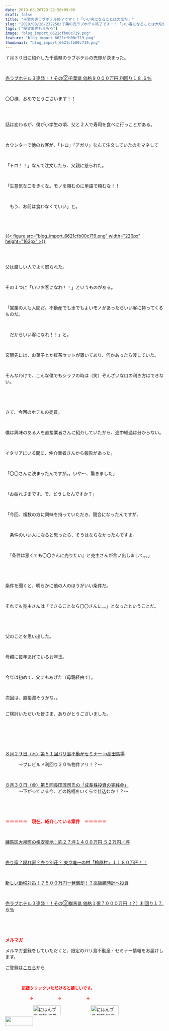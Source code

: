```yaml
---
date: 2019-08-26T23:22:50+09:00
draft: false
title: "千葉の売ラブホテル終了です！！「いい客になることは大切だ」"
slug: "2019/08/26/232250/千葉の売ラブホテル終了です！！「いい客になることは大切だ」"
tags: ["投資案件もろもろ"]
image: "blog_import_6621cfb00c719.png"
feature: "blog_import_6621cfb00c719.png"
thumbnail: "blog_import_6621cfb00c719.png"
---
```

<p>７月３０日に紹介した千葉県のラブホテルの売却が決まった。</p><p> </p><p><a href="entry-12499583728.html" target="_blank">売ラブホテル３連発！！その②千葉県 価格９０００万円 利回り１８.６％</a></p><p> </p><p>〇〇様、おめでとうございます！！</p><p> </p><p><br/>話は変わるが、僕が小学生の頃、父と２人で寿司を食べに行っことがある。</p><p> </p><p>カウンターで他のお客が、「トロ」「アガリ」なんて注文していたのをマネして</p><p> </p><p>「トロ！！」なんて注文したら、父親に怒られた。</p><p> </p><p>「生意気な口をきくな。モノを頼むのに単語で頼むな！！</p><p> </p><p>　もう、お前は食わなくていい」と。</p><p> </p><p> </p><p><a href="blog_import_6621cfb00c719.png">{{< figure src="blog_import_6621cfb00c719.png" width="220px" height="163px" >}}</a></p><p> </p><p><br/>父は厳しい人でよく怒られた。</p><p> </p><p>その１つに「いいお客になれ！！」というものがある。</p><p> </p><p>「営業の人も人間だ。不動産でも車でもよいモノがあったらいい客に持ってくるものだ。</p><p> </p><p>　だからいい客になれ！！」と。</p><p> </p><p>玄関先には、お菓子とか紅茶セットが置いてあり、何かあったら渡していた。</p><p> </p><p>そんなわけで、こんな僕でもシラフの時は（笑）ぞんざいな口の利き方はできない。</p><p> </p><p> </p><p>さて、今回のホテルの売買。</p><p> </p><p>僕は興味のある人を直接業者さんに紹介していたから、途中経過は分からない。</p><p> </p><p>イタリアにいる間に、仲介業者さんから報告があった。</p><p> </p><p>「〇〇さんに決まったんですが。。いや～、驚きました」</p><p> </p><p>「お疲れさまです。で、どうしたんですか？」</p><p> </p><p>「今回、複数の方に興味を持っていただき、競合になったんですが、</p><p> </p><p>　条件のいい人になると思ったら、そうはならなかったんですよ。</p><p> </p><p>　『条件は悪くても〇〇さんに売りたい』と売主さんが言い出しまして。。」</p><p> </p><p> </p><p>条件を聞くと、明らかに他の人のほうがいい条件だ。</p><p> </p><p>それでも売主さんは「できることなら〇〇さんに。。」となったということだ。</p><p> </p><p> </p><p>父のことを思い出した。</p><p> </p><p>母親に毎年あげているお年玉。</p><p> </p><p>今年は初めて、父にもあげた（母親経由で）。</p><p> </p><p>次回は、直接渡そうかな。。</p><p><br/>ご検討いただいた皆さま、ありがとうございました。</p><p> </p><p> </p><p> </p><p><a href="entry-12507201622.html" target="_blank">８月２９日（木）第５１回バリ島不動産セミナー in高田馬場</a></p><p>　　　～プレビルド利回り２０％物件アリ！？～</p><p> </p><p><a href="entry-12507160664.html" target="_blank">８月３０日（金）第５回長田淳司氏の「成長株投資の実践会」</a><br/>　　　～下がっている今、どの銘柄をいくらで仕込むか！？～</p><p> </p><p> </p><p><span style="font-weight: bold;"><span style="color: rgb(255, 0, 0);">＝＝＝＝＝　現在、紹介している案件　＝＝＝＝＝</span></span></p><p> </p><p><a href="entry-12499861777.html" target="_blank">練馬区大泉町の格安売地：約２７坪１４００万円 ５２万円／坪</a></p><p> </p><p><a href="entry-12500415311.html" target="_blank">売り家？隠れ家？売り別荘？ 東京唯一の村「檜原村」１１８０万円！！</a></p><p> </p><p><a href="entry-12492433937.html" target="_blank">新しい節税対策！？５００万円一発償却！？高級腕時計へ投資</a></p><p> </p><p><a href="entry-12504218353.html" target="_blank">売ラブホテル３連発！！その③群馬県 価格１億７０００万円（？）利回り１７.６％</a></p><p> </p><p> </p><p><span style="font-weight: bold;"><span style="color: rgb(255, 0, 0);">メルマガ</span></span></p><p>メルマガ登録をしていただくと、限定のバリ島不動産・セミナー情報をお届けします。</p><p>ご登録は<a href="f9eeVI" target="_blank">こちら</a>から</p><p style="text-align: center;"> </p><p><font color="#ff0000" size="2"><strong>　　　　応援クリックいただけると嬉しいです。</strong></font></p><p><font color="#ff0000" size="2"><strong>　　　　　　↓　　　　　　↓　　　　　　↓</strong></font></p><p><a href="ranking.html?p_cid=01260127" id="&amp;blogmura_banner"><img alt="にほんブログ村 海外生活ブログ バリ島情報へ" border="0" height="31" src="data:image/svg+xml;charset=utf-8,%3Csvg%20xmlns%3D%22http%3A%2F%2Fwww.w3.org%2F2000%2Fsvg%22%20title%3D%22Placeholder%20for%20Images%22%20role%3D%22presentation%22%20viewBox%3D%220%200%2088%2031%22%20%2F%3E" width="88" data-src="//overseas.blogmura.com/bali/img/bali88_31.gif" style="aspect-ratio: auto 88 / 31;"/><noscript><img alt="にほんブログ村 海外生活ブログ バリ島情報へ" border="0" height="31" src="//overseas.blogmura.com/bali/img/bali88_31.gif" width="88"></noscript></a>  <a href="ranking.html?p_cid=01260127" id="&amp;blogmura_banner"><img alt="にほんブログ村 投資ブログ 不動産投資へ" border="0" height="31" src="data:image/svg+xml;charset=utf-8,%3Csvg%20xmlns%3D%22http%3A%2F%2Fwww.w3.org%2F2000%2Fsvg%22%20title%3D%22Placeholder%20for%20Images%22%20role%3D%22presentation%22%20viewBox%3D%220%200%2088%2031%22%20%2F%3E" width="88" data-src="//investment.blogmura.com/hudousantoushi/img/hudousantoushi88_31.gif" style="aspect-ratio: auto 88 / 31;"/><noscript><img alt="にほんブログ村 投資ブログ 不動産投資へ" border="0" height="31" src="//investment.blogmura.com/hudousantoushi/img/hudousantoushi88_31.gif" width="88"></noscript></a> <a href="link.php?1804582" title="人気ブログランキングへ"><img border="0" height="31" src="data:image/svg+xml;charset=utf-8,%3Csvg%20xmlns%3D%22http%3A%2F%2Fwww.w3.org%2F2000%2Fsvg%22%20title%3D%22Placeholder%20for%20Images%22%20role%3D%22presentation%22%20viewBox%3D%220%200%2088%2031%22%20%2F%3E" width="88" data-src="https://blog.with2.net/img/banner/banner_22.gif" style="aspect-ratio: auto 88 / 31;"/><noscript><img border="0" height="31" src="https://blog.with2.net/img/banner/banner_22.gif" width="88"></noscript></a></p>

